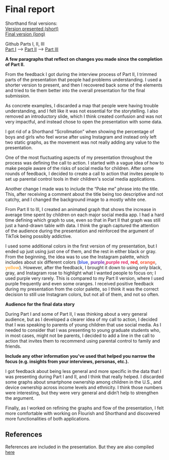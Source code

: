 # Final report

Shorthand final versions:  
[Version presented (short)](https://carnegiemellon.shorthandstories.com/poke-me/index.html)  
[Final version (long)](https://carnegiemellon.shorthandstories.com/poke-me_longversion/index.html)  

Github Parts I, II, III  
[Part I](https://ribarrag.github.io/portfolio/Final_PartI.html) -->
[Part II](https://ribarrag.github.io/portfolio/Final_PartII.html) -->
[Part III](https://ribarrag.github.io/portfolio/Final_PartIII.html)


**A few paragraphs that reflect on changes you made since the completion of Part II.**

From the feedback I got during the interview process of Part II, I trimmed parts of the presentation that people had problems understanding. I used a shorter version to present, and then I recovered back some of the elements and tried to tie them better into the overall presentation for the final submission. 

As concrete examples, I discarded a map that people were having trouble understanding, and I felt like it was not essential for the storytelling. I also removed an introductory slide, which I think created confusion and was not very impactful, and instead chose to open the presentation with some data. 

I got rid of a Shorthand “Scrollmation” when showing the percentage of boys and girls who feel worse after using Instagram and instead only left two static graphs, as the movement was not really adding any value to the presentation.


One of the most fluctuating aspects of my presentation throughout the process was defining the call to action. I started with a vague idea of how to make people aware of the risks of social media for children. After some rounds of feedback, I decided to create a call to action that invites people to set up parental control tools in their children's social media applications. 

Another change I made was to include the “Poke me” phrase into the title. This, after receiving a comment about the title being too descriptive and not catchy, and I changed the background image to a mostly white one.

From Part II to III, I created an animated graph that shows the increase in average time spent by children on each major social media app. I had a hard time defining which graph to use, even so that in Part II that graph was still just a hand-drawn table with data. I think the graph captured the attention of the audience during the presentation and reinforced the argument of TikTok being possibly addictive. 

I used some additional colors in the first version of my presentation, but I ended up just using just one of them, and the rest in either black or gray. From the beginning, the idea was to use the Instagram palette, which includes about six different colors (<span style="color:#405DE6">**blue**</span>, <span style="color:#833AB4">**purple**</span>,<span style="color: #E1306C ">**purple red**</span>, <span style="color: #FD1D1D ">**red**</span>, <span style="color: #F56040">**orange**</span>, <span style="color: #FCAF45">**yellow**</span>). However, after the feedback, I brought it down to using only black, gray, and Instagram rose to highlight what I wanted people to focus on; I used purple very rarely. This is compared to my Part II version, where I used purple frequently and even some oranges. I received positive feedback during my presentation from the color palette, so I think it was the correct decision to still use Instagram colors, but not all of them, and not so often. 


**Audience for the final data story**

During Part I and some of Part II, I was thinking about a very general audience, but as I developed a clearer idea of my call to action, I decided that I was speaking to parents of young children that use social media. As I needed to consider that I was presenting to young graduate students who, in most cases, might not be parents, I decided to add a line in the call to action that invites them to recommend using parental control to family and friends.

**Include any other information you've used that helped you narrow the focus (e.g. insights from your interviews, personas, etc.).**

I got feedback about being less general and more specific in the data that I was presenting during Part I and II, and I think that really helped. I discarded some graphs about smartphone ownership among children in the U.S., and device ownership across income levels and ethnicity. I think those numbers were interesting, but they were very general and didn’t help to strengthen the argument.

Finally, as I worked on refining the graphs and flow of the presentation, I felt more comfortable with working on Flourish and Shorthand and discovered more functionalities of both applications.


## References
References are included in the presentation. But they are also compiled [here](https://ribarrag.github.io/portfolio/social_media_icons/references.html)
